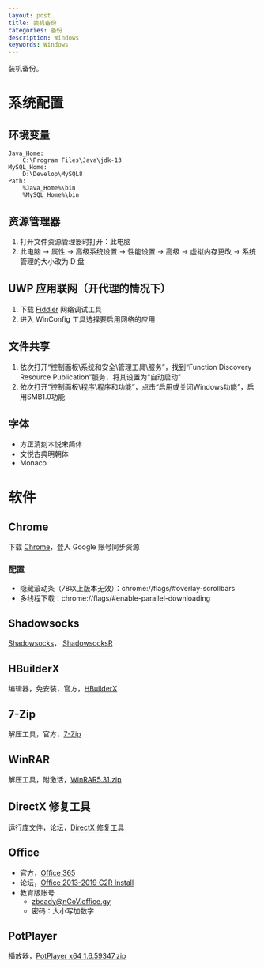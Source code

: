 ```yaml
---
layout: post
title: 装机备份
categories: 备份
description: Windows
keywords: Windows
---
```


装机备份。

# 系统配置
## 环境变量
```
Java_Home:
	C:\Program Files\Java\jdk-13
MySQL_Home:
	D:\Develop\MySQL8
Path:
	%Java_Home%\bin
	%MySQL_Home%\bin
```

## 资源管理器
1. 打开文件资源管理器时打开：此电脑
2. 此电脑 -> 属性 -> 高级系统设置 -> 性能设置 -> 高级 -> 虚拟内存更改 -> 系统管理的大小改为 D 盘

## UWP 应用联网（开代理的情况下）
1. 下载 [Fiddler](https://www.telerik.com/fiddler) 网络调试工具
2. 进入 WinConfig 工具选择要启用网络的应用

## 文件共享
1. 依次打开“控制面板\系统和安全\管理工具\服务”，找到“Function Discovery Resource Publication”服务，将其设置为“自动启动”
2. 依次打开“控制面板\程序\程序和功能”，点击“启用或关闭Windows功能”，启用SMB1.0功能

## 字体
- 方正清刻本悦宋简体
- 文悦古典明朝体
- Monaco

# 软件
## Chrome
下载 [Chrome](https://www.google.com/intl/zh-CN/chrome/)，登入 Google 账号同步资源

### 配置
- 隐藏滚动条（78以上版本无效）：chrome://flags/#overlay-scrollbars
- 多线程下载：chrome://flags/#enable-parallel-downloading

## Shadowsocks
[Shadowsocks](https://github.com/shadowsocks/shadowsocks-windows/releases)，
[ShadowsocksR](https://github.com/shadowsocksrr/shadowsocksr-csharp/releases)

## HBuilderX
编辑器，免安装，官方，[HBuilderX](https://www.dcloud.io/hbuilderx.html)

## 7-Zip
解压工具，官方，[7-Zip](https://sparanoid.com/lab/7z/download.html)

## WinRAR
解压工具，附激活，[WinRAR5.31.zip]()

## DirectX 修复工具
运行库文件，论坛，[DirectX 修复工具](https://blog.csdn.net/vbcom/article/details/7245186)

## Office
- 官方，[Office 365](https://www.office.com/)
- 论坛，[Office 2013-2019 C2R Install](http://forum.ru-board.com/topic.cgi?forum=2&topic=5693)
- 教育版账号：
	* zbeady@nCoV.office.gy
	* 密码：大小写加数字

## PotPlayer
播放器，[PotPlayer x64 1.6.59347.zip]()
